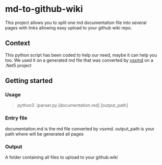 # md-to-github-wiki
This project allows you to split one md documentation file into several pages with links allowing easy upload to your github wiki repo.

## Context
This python script has been coded to help our need, maybe it can help you too.
We used it on a generated md file that was converted by [vsxmd](https://github.com/lijunle/Vsxmd) on a .Net5 project

## Getting started

### Usage
> python3 .\parser.py [documentation.md] [output_path]

### Entry file
documentation.md is the md file converted by vsxmd.
output_path is your path where will be generated all pages

### Output
A folder containing all files to upload to your github.wiki
